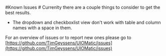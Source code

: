 #Known Issues #
Currenlty there are a couple things to consider to get the best results.

- The dropdown and checkboxlist view don't work with table and column names with a space in them.

For an overview of issues or to report new ones please go to [https://github.com/TimGeyssens/UIOMatic/issues](https://github.com/TimGeyssens/UIOMatic/issues)
